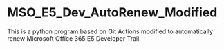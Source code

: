 # MSO_E5_Dev_AutoRenew_Modified
This is a python program based on Git Actions modified to automatically renew Microsoft Office 365 E5 Developer Trail. 
